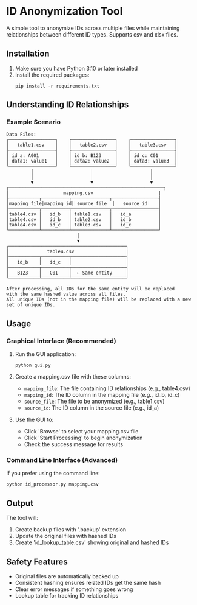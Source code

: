 # ID Anonymization Tool

A simple tool to anonymize IDs across multiple files while maintaining relationships between different ID types. Supports csv and xlsx files.

## Installation

1. Make sure you have Python 3.10 or later installed
2. Install the required packages:
   ```
   pip install -r requirements.txt
   ```

## Understanding ID Relationships

### Example Scenario
```
Data Files:
┌─────────────────┐    ┌────────────────┐    ┌────────────────┐
│   table1.csv    │    │   table2.csv   │    │   table3.csv   │
├─────────────────┤    ├────────────────┤    ├────────────────┤
│ id_a: A001      │    │ id_b: B123     │    │ id_c: C01      │
│ data1: value1   │    │ data2: value2  │    │ data3: value3  │
└─────────────────┘    └────────────────┘    └────────────────┘
         │                     │                     │
         │                     │                     │
         ▼                     ▼                     ▼
┌─────────────────────────────────────────────────────────┐
│                    mapping.csv                        |
├───────────┬──────────┬──────────────┬─────────────────┤
│mapping_file│mapping_id│ source_file  │   source_id    │
├───────────┬──────────┬──────────────┬─────────────────┤
│table4.csv │   id_b   │ table1.csv   │   id_a          │
│table4.csv │   id_b   │ table2.csv   │   id_b          │
│table4.csv │   id_c   │ table3.csv   │   id_c          │
└───────────┴──────────┴──────────────┴─────────────────┘
                          │
                          ▼
┌───────────────────────────────────────────┐
│              table4.csv                   |
├───────────┬──────────┬────────────────────┤
│   id_b    │   id_c   │                    │
├───────────┬──────────┬────────────────────┤
│   B123    │   C01    │  ← Same entity     │
└───────────┴──────────┴────────────────────┘

After processing, all IDs for the same entity will be replaced 
with the same hashed value across all files.
All unique IDs (not in the mapping file) will be replaced with a new set of unique IDs.
```

## Usage

### Graphical Interface (Recommended)

1. Run the GUI application:
   ```
   python gui.py
   ```

2. Create a mapping.csv file with these columns:
   - `mapping_file`: The file containing ID relationships (e.g., table4.csv)
   - `mapping_id`: The ID column in the mapping file (e.g., id_b, id_c)
   - `source_file`: The file to be anonymized (e.g., table1.csv)
   - `source_id`: The ID column in the source file (e.g., id_a)

3. Use the GUI to:
   - Click 'Browse' to select your mapping.csv file
   - Click 'Start Processing' to begin anonymization
   - Check the success message for results

### Command Line Interface (Advanced)

If you prefer using the command line:
```
python id_processor.py mapping.csv
```

## Output

The tool will:
1. Create backup files with '.backup' extension
2. Update the original files with hashed IDs
3. Create 'id_lookup_table.csv' showing original and hashed IDs

## Safety Features

- Original files are automatically backed up
- Consistent hashing ensures related IDs get the same hash
- Clear error messages if something goes wrong
- Lookup table for tracking ID relationships

